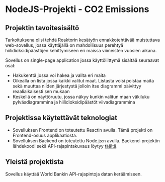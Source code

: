 # NodeJS-Projekti - CO2 Emissions

## Projektin tavoitesisältö

Tarkoituksena olisi tehdä Reaktorin kesätyön ennakkotehtävää muistuttava
web-sovellus, jossa käyttäjällä on mahdollisuus perehtyä hiilidioksidipäästöjen
kehittymiseen eri maissa viimeisten vuosien aikana.

Sovellus on single-page application jossa käyttöliittymä sisältää seuraavat osat:
- Hakukenttä jossa voi hakea ja valita eri maita
- Oikealla on lista jossa kaikki valitut maat. Listasta voisi poistaa maita sekä muuttaa niiden järjestystä jolloin itse diagrammi päivittyy reaaliaikaisesti sen mukaan
- Keskellä on näyttöruutu, jossa näkyy kunkin valitun maan väkiluku pylväsdiagrammina ja hiilidioksidipäästöt viivadiagrammina

## Projektissa käytettävät teknologiat

- Sovelluksen Frontend on toteutettu Reactin avulla. Tämä projekti on Frontend-osuus applikaatiosta.
- Sovelluksen Backend on toteutettu Node.js:n avulla. Backend-projektin lähdekoodi sekä API-rajapintakuvaus löytyy [täältä](https://github.com/jacker92/CO2_Emissions_Backend).

## Yleistä projektista
Sovellus käyttää World Bankin API-rajapintoja datan keräämiseen. 

